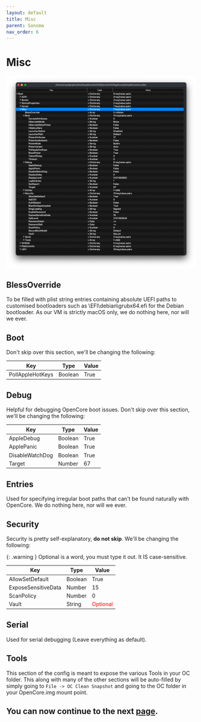 ```yaml
---
layout: default
title: Misc
parent: Sonoma
nav_order: 6
---
```


# Misc

<a href="https://raw.githubusercontent.com/royalgraphx/DarwinKVM/main/docs/assets/OpenCoreMisc.png"><img src="../../../assets/OpenCoreMisc.png" alt=""></a>

## BlessOverride

To be filled with plist string entries containing absolute UEFI paths to customised bootloaders such as \EFI\debian\grubx64.efi for the Debian bootloader. As our VM is strictly macOS only, we do nothing here, nor will we ever.

## Boot

Don't skip over this section, we'll be changing the following:

| Key  | Type | Value | 
| ----- | ----- | ----- |
| PollAppleHotKeys | Boolean | True |

## Debug

Helpful for debugging OpenCore boot issues.
Don't skip over this section, we'll be changing the following:

| Key  | Type | Value | 
| ----- | ----- | ----- |
| AppleDebug | Boolean | True |
| ApplePanic | Boolean | True |
| DisableWatchDog | Boolean | True |
| Target | Number | 67 |

## Entries

Used for specifying irregular boot paths that can't be found naturally with OpenCore. We do nothing here, nor will we ever.

## Security

Security is pretty self-explanatory, <b>do not skip</b>. We'll be changing the following:

{: .warning }
Optional is a word, you must type it out. It IS case-sensitive.

| Key  | Type | Value | 
| ----- | ----- | ----- |
| AllowSetDefault | Boolean | True |
| ExposeSensitiveData | Number | 15 |
| ScanPolicy | Number | 0 |
| Vault | String | <span style="color:red">Optional</span> |

## Serial

Used for serial debugging (Leave everything as default).

## Tools

This section of the config is meant to expose the various Tools in your OC folder. This along with many of the other sections will be auto-filled by simply going to ``File -> OC Clean Snapshot`` and going to the OC folder in your OpenCore.img mount point.

## You can now continue to the next <a href="../06-NVRAM">page</a>.
